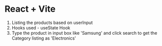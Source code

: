# React + Vite

1. Listing the products based on userInput 
2. Hooks used - useState Hook
3. Type the product in input box like 'Samsung' and click search to get the Category listing as 'Electronics'
    
